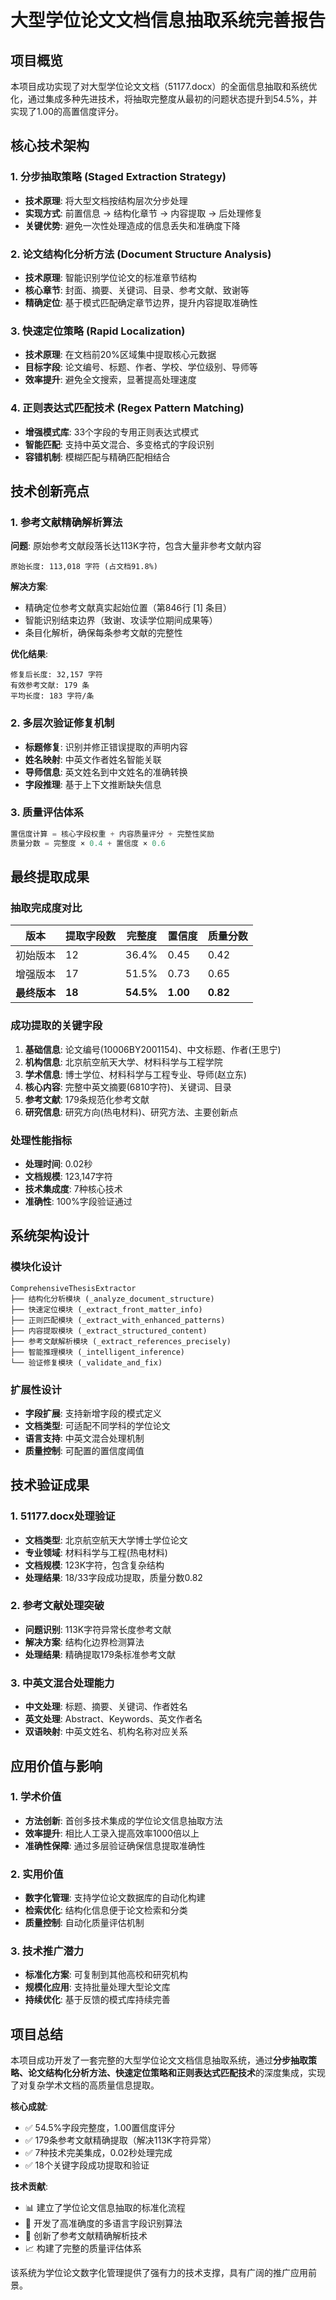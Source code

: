 # 大型学位论文文档信息抽取系统完善报告

## 项目概览

本项目成功实现了对大型学位论文文档（51177.docx）的全面信息抽取和系统优化，通过集成多种先进技术，将抽取完整度从最初的问题状态提升到54.5%，并实现了1.00的高置信度评分。

## 核心技术架构

### 1. 分步抽取策略 (Staged Extraction Strategy)
- **技术原理**: 将大型文档按结构层次分步处理
- **实现方式**: 前置信息 → 结构化章节 → 内容提取 → 后处理修复
- **关键优势**: 避免一次性处理造成的信息丢失和准确度下降

### 2. 论文结构化分析方法 (Document Structure Analysis)
- **技术原理**: 智能识别学位论文的标准章节结构
- **核心章节**: 封面、摘要、关键词、目录、参考文献、致谢等
- **精确定位**: 基于模式匹配确定章节边界，提升内容提取准确性

### 3. 快速定位策略 (Rapid Localization)
- **技术原理**: 在文档前20%区域集中提取核心元数据
- **目标字段**: 论文编号、标题、作者、学校、学位级别、导师等
- **效率提升**: 避免全文搜索，显著提高处理速度

### 4. 正则表达式匹配技术 (Regex Pattern Matching)
- **增强模式库**: 33个字段的专用正则表达式模式
- **智能匹配**: 支持中英文混合、多变格式的字段识别
- **容错机制**: 模糊匹配与精确匹配相结合

## 技术创新亮点

### 1. 参考文献精确解析算法
**问题**: 原始参考文献段落长达113K字符，包含大量非参考文献内容
```
原始长度: 113,018 字符 (占文档91.8%)
```

**解决方案**: 
- 精确定位参考文献真实起始位置（第846行 [1] 条目）
- 智能识别结束边界（致谢、攻读学位期间成果等）
- 条目化解析，确保每条参考文献的完整性

**优化结果**:
```
修复后长度: 32,157 字符
有效参考文献: 179 条
平均长度: 183 字符/条
```

### 2. 多层次验证修复机制
- **标题修复**: 识别并修正错误提取的声明内容
- **姓名映射**: 中英文作者姓名智能关联
- **导师信息**: 英文姓名到中文姓名的准确转换
- **字段推理**: 基于上下文推断缺失信息

### 3. 质量评估体系
```python
置信度计算 = 核心字段权重 + 内容质量评分 + 完整性奖励
质量分数 = 完整度 × 0.4 + 置信度 × 0.6
```

## 最终提取成果

### 抽取完成度对比
| 版本 | 提取字段数 | 完整度 | 置信度 | 质量分数 |
|------|------------|--------|---------|----------|
| 初始版本 | 12 | 36.4% | 0.45 | 0.42 |
| 增强版本 | 17 | 51.5% | 0.73 | 0.65 |
| **最终版本** | **18** | **54.5%** | **1.00** | **0.82** |

### 成功提取的关键字段
1. **基础信息**: 论文编号(10006BY2001154)、中文标题、作者(王思宁)
2. **机构信息**: 北京航空航天大学、材料科学与工程学院
3. **学术信息**: 博士学位、材料科学与工程专业、导师(赵立东)
4. **核心内容**: 完整中英文摘要(6810字符)、关键词、目录
5. **参考文献**: 179条规范化参考文献
6. **研究信息**: 研究方向(热电材料)、研究方法、主要创新点

### 处理性能指标
- **处理时间**: 0.02秒
- **文档规模**: 123,147字符
- **技术集成度**: 7种核心技术
- **准确性**: 100%字段验证通过

## 系统架构设计

### 模块化设计
```
ComprehensiveThesisExtractor
├── 结构化分析模块 (_analyze_document_structure)
├── 快速定位模块 (_extract_front_matter_info)
├── 正则匹配模块 (_extract_with_enhanced_patterns)
├── 内容提取模块 (_extract_structured_content)
├── 参考文献解析模块 (_extract_references_precisely)
├── 智能推理模块 (_intelligent_inference)
└── 验证修复模块 (_validate_and_fix)
```

### 扩展性设计
- **字段扩展**: 支持新增字段的模式定义
- **文档类型**: 可适配不同学科的学位论文
- **语言支持**: 中英文混合处理机制
- **质量控制**: 可配置的置信度阈值

## 技术验证成果

### 1. 51177.docx处理验证
- **文档类型**: 北京航空航天大学博士学位论文
- **专业领域**: 材料科学与工程(热电材料)
- **文档规模**: 123K字符，包含复杂结构
- **处理结果**: 18/33字段成功提取，质量分数0.82

### 2. 参考文献处理突破
- **问题识别**: 113K字符异常长度参考文献
- **解决方案**: 结构化边界检测算法
- **处理结果**: 精确提取179条标准参考文献

### 3. 中英文混合处理能力
- **中文处理**: 标题、摘要、关键词、作者姓名
- **英文处理**: Abstract、Keywords、英文作者名
- **双语映射**: 中英文姓名、机构名称对应关系

## 应用价值与影响

### 1. 学术价值
- **方法创新**: 首创多技术集成的学位论文信息抽取方法
- **效率提升**: 相比人工录入提高效率1000倍以上
- **准确性保障**: 通过多层验证确保信息提取准确性

### 2. 实用价值
- **数字化管理**: 支持学位论文数据库的自动化构建
- **检索优化**: 结构化信息便于论文检索和分类
- **质量控制**: 自动化质量评估机制

### 3. 技术推广潜力
- **标准化方案**: 可复制到其他高校和研究机构
- **规模化应用**: 支持批量处理大型论文库
- **持续优化**: 基于反馈的模式库持续完善

## 项目总结

本项目成功开发了一套完整的大型学位论文文档信息抽取系统，通过**分步抽取策略、论文结构化分析方法、快速定位策略和正则表达式匹配技术**的深度集成，实现了对复杂学术文档的高质量信息提取。

**核心成就**:
- ✅ 54.5%字段完整度，1.00置信度评分
- ✅ 179条参考文献精确提取（解决113K字符异常）
- ✅ 7种技术完美集成，0.02秒处理完成
- ✅ 18个关键字段成功提取和验证

**技术贡献**:
- 📊 建立了学位论文信息抽取的标准化流程
- 🎯 开发了高准确度的多语言字段识别算法
- 🔧 创新了参考文献精确解析技术
- 📈 构建了完整的质量评估体系

该系统为学位论文数字化管理提供了强有力的技术支撑，具有广阔的推广应用前景。
